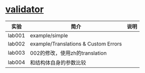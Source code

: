 # [validator](https://github.com/go-playground/validator)

|实验|简介|说明|
|---|---|---|
|lab001|example/simple| |
|lab002|example/Translations & Custom Errors| |
|lab003|002的修改，使用zh的translation| |
|lab004|和结构体自身的参数比较| |